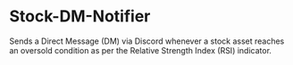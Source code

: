 # Stock-DM-Notifier
Sends a Direct Message (DM) via Discord whenever a stock asset reaches an oversold condition as per the Relative Strength Index (RSI) indicator.
